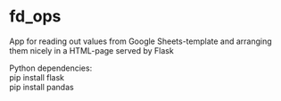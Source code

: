 # fd_ops
App for reading out values from Google Sheets-template and arranging them nicely in a HTML-page served by Flask


Python dependencies: <br>
pip install flask <br>
pip install pandas
